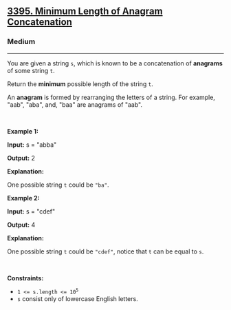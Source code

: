 <h2><a href="https://leetcode.com/problems/minimum-length-of-anagram-concatenation">3395. Minimum Length of Anagram Concatenation</a></h2><h3>Medium</h3><hr><p>You are given a string <code>s</code>, which is known to be a concatenation of <strong>anagrams</strong> of some string <code>t</code>.</p>

<p>Return the <strong>minimum</strong> possible length of the string <code>t</code>.</p>

<p>An <strong>anagram</strong> is formed by rearranging the letters of a string. For example, &quot;aab&quot;, &quot;aba&quot;, and, &quot;baa&quot; are anagrams of &quot;aab&quot;.</p>

<p>&nbsp;</p>
<p><strong class="example">Example 1:</strong></p>

<div class="example-block">
<p><strong>Input:</strong> <span class="example-io">s = &quot;abba&quot;</span></p>

<p><strong>Output:</strong> <span class="example-io">2</span></p>

<p><strong>Explanation:</strong></p>

<p>One possible string <code>t</code> could be <code>&quot;ba&quot;</code>.</p>
</div>

<p><strong class="example">Example 2:</strong></p>

<div class="example-block">
<p><strong>Input:</strong> <span class="example-io">s = &quot;cdef&quot;</span></p>

<p><strong>Output:</strong> <span class="example-io">4</span></p>

<p><strong>Explanation:</strong></p>

<p>One possible string <code>t</code> could be <code>&quot;cdef&quot;</code>, notice that <code>t</code> can be equal to <code>s</code>.</p>
</div>

<p>&nbsp;</p>
<p><strong>Constraints:</strong></p>

<ul>
	<li><code>1 &lt;= s.length &lt;= 10<sup>5</sup></code></li>
	<li><code>s</code> consist only of lowercase English letters.</li>
</ul>
